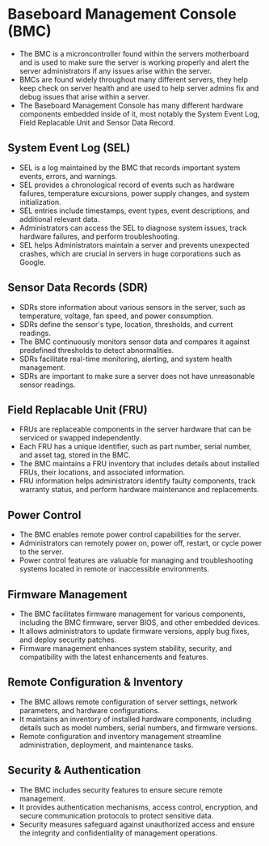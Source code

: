 # Baseboard Management Console (BMC)
* The BMC is a microncontroller found within the servers motherboard and is used to make sure the server is working properly and alert the server administrators if any issues arise within the server.
* BMCs are found widely throughout many different servers, they help keep check on server health and are used to help server admins fix and debug issues that arise within a server.
* The Baseboard Management Console has many different hardware components embedded inside of it, most notably the System Event Log, Field Replacable Unit and Sensor Data Record. 

## System Event Log (SEL)
* SEL is a log maintained by the BMC that records important system events, errors, and warnings.
* SEL provides a chronological record of events such as hardware failures, temperature excursions, power supply changes, and system initialization.
* SEL entries include timestamps, event types, event descriptions, and additional relevant data.
* Administrators can access the SEL to diagnose system issues, track hardware failures, and perform troubleshooting.
* SEL helps Administrators maintain a server and prevents unexpected crashes, which are crucial in servers in huge corporations such as Google.

## Sensor Data Records (SDR)
* SDRs store information about various sensors in the server, such as temperature, voltage, fan speed, and power consumption.
* SDRs define the sensor's type, location, thresholds, and current readings.
* The BMC continuously monitors sensor data and compares it against predefined thresholds to detect abnormalities.
* SDRs facilitate real-time monitoring, alerting, and system health management.
* SDRs are important to make sure a server does not have unreasonable sensor readings.

## Field Replacable Unit (FRU)
* FRUs are replaceable components in the server hardware that can be serviced or swapped independently.
* Each FRU has a unique identifier, such as part number, serial number, and asset tag, stored in the BMC.
* The BMC maintains a FRU inventory that includes details about installed FRUs, their locations, and associated information.
* FRU information helps administrators identify faulty components, track warranty status, and perform hardware maintenance and replacements.

## Power Control
* The BMC enables remote power control capabilities for the server.
* Administrators can remotely power on, power off, restart, or cycle power to the server.
* Power control features are valuable for managing and troubleshooting systems located in remote or inaccessible environments.

## Firmware Management
* The BMC facilitates firmware management for various components, including the BMC firmware, server BIOS, and other embedded devices.
* It allows administrators to update firmware versions, apply bug fixes, and deploy security patches.
* Firmware management enhances system stability, security, and compatibility with the latest enhancements and features.

## Remote Configuration & Inventory
* The BMC allows remote configuration of server settings, network parameters, and hardware configurations.
* It maintains an inventory of installed hardware components, including details such as model numbers, serial numbers, and firmware versions.
* Remote configuration and inventory management streamline administration, deployment, and maintenance tasks.

## Security & Authentication
* The BMC includes security features to ensure secure remote management.
* It provides authentication mechanisms, access control, encryption, and secure communication protocols to protect sensitive data.
* Security measures safeguard against unauthorized access and ensure the integrity and confidentiality of management operations.
